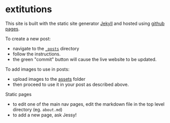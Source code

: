 # extitutions

This site is built with the static site generator
[Jekyll](https://jekyllrb.com/) and hosted using [github pages](https://pages.github.com/). 

To create a new post:
- navigate to the [`_posts`](https://github.com/jessykate/extitutions/tree/gh-pages/_posts) directory
- follow the instructions. 
- the green "commit" button will cause the live website to be updated.

To add images to use in posts:
- upload images to the [assets](/assets/) folder
- then proceed to use it in your post as described above. 

Static pages
- to edit one of the main nav pages, edit the markdown file in the top level directory (eg. `about.md`)
- to add a new page, ask Jessy!
